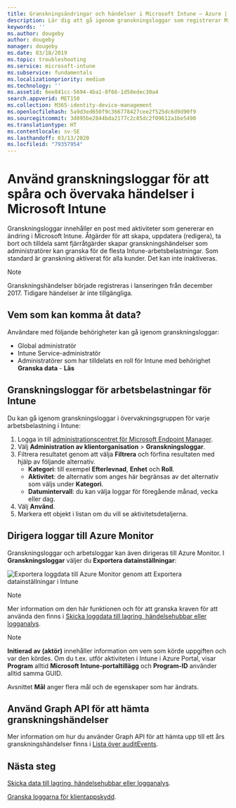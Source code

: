 ```yaml
---
title: Granskningsändringar och händelser i Microsoft Intune – Azure | Microsoft Docs
description: Lär dig att gå igenom granskningsloggar som registrerar Microsoft Intune-aktiviteter.
keywords: ''
ms.author: dougeby
author: dougeby
manager: dougeby
ms.date: 03/18/2019
ms.topic: troubleshooting
ms.service: microsoft-intune
ms.subservice: fundamentals
ms.localizationpriority: medium
ms.technology: ''
ms.assetid: 6ee841cc-5694-4ba1-8f66-1d58edec30a4
search.appverid: MET150
ms.collection: M365-identity-device-management
ms.openlocfilehash: 5a9d3ed650f9c366778427cee2f525dc6d9d90f9
ms.sourcegitcommit: 3d895be2844bda2177c2c85dc2f09612a1be5490
ms.translationtype: HT
ms.contentlocale: sv-SE
ms.lasthandoff: 03/13/2020
ms.locfileid: "79357954"
---
```

# <a name="use-audit-logs-to-track-and-monitor-events-in-microsoft-intune"></a>Använd granskningsloggar för att spåra och övervaka händelser i Microsoft Intune

Granskningsloggar innehåller en post med aktiviteter som genererar en ändring i Microsoft Intune. Åtgärder för att skapa, uppdatera (redigera), ta bort och tilldela samt fjärråtgärder skapar granskningshändelser som administratörer kan granska för de flesta Intune-arbetsbelastningar. Som standard är granskning aktiverat för alla kunder. Det kan inte inaktiveras.

> [!NOTE]
> Granskningshändelser började registreras i lanseringen från december 2017. Tidigare händelser är inte tillgängliga.

## <a name="who-can-access-the-data"></a>Vem som kan komma åt data?

Användare med följande behörigheter kan gå igenom granskningsloggar:

- Global administratör
- Intune Service-administratör
- Administratörer som har tilldelats en roll för Intune med behörighet **Granska data** - **Läs**

## <a name="audit-logs-for-intune-workloads"></a>Granskningsloggar för arbetsbelastningar för Intune

Du kan gå igenom granskningsloggar i övervakningsgruppen för varje arbetsbelastning i Intune:

1. Logga in till [administrationscentret för Microsoft Endpoint Manager](https://go.microsoft.com/fwlink/?linkid=2109431).
2. Välj **Administration av klientorganisation** > **Granskningsloggar**.
3. Filtrera resultatet genom att välja **Filtrera** och förfina resultaten med hjälp av följande alternativ.
    - **Kategori**: till exempel **Efterlevnad**, **Enhet** och **Roll**.
    - **Aktivitet**: de alternativ som anges här begränsas av det alternativ som väljs under **Kategori**.
    - **Datumintervall**: du kan välja loggar för föregående månad, vecka eller dag.
4. Välj **Använd**.
4. Markera ett objekt i listan om du vill se aktivitetsdetaljerna.

## <a name="route-logs-to-azure-monitor"></a>Dirigera loggar till Azure Monitor

Granskningsloggar och arbetsloggar kan även dirigeras till Azure Monitor. I **Granskningsloggar** väljer du **Exportera datainställningar**:

![Exportera loggdata till Azure Monitor genom att Exportera datainställningar i Intune](./media/monitor-audit-logs/audit-logs-export-data-settings.png)

> [!NOTE]
> Mer information om den här funktionen och för att granska kraven för att använda den finns i [Skicka loggdata till lagring, händelsehubbar eller logganalys](review-logs-using-azure-monitor.md).

> [!NOTE]
> **Initierad av (aktör)** innehåller information om vem som körde uppgiften och var den kördes. Om du t.ex. utför aktiviteten i Intune i Azure Portal, visar **Program** alltid **Microsoft Intune-portaltillägg** och **Program-ID** använder alltid samma GUID.
>
> Avsnittet **Mål** anger flera mål och de egenskaper som har ändrats.  

## <a name="use-graph-api-to-retrieve-audit-events"></a>Använd Graph API för att hämta granskningshändelser

Mer information om hur du använder Graph API för att hämta upp till ett års granskningshändelser finns i [Lista över auditEvents](https://docs.microsoft.com/graph/api/intune-auditing-auditevent-list?view=graph-rest-1.0).

## <a name="next-steps"></a>Nästa steg

[Skicka data till lagring, händelsehubbar eller logganalys](review-logs-using-azure-monitor.md).

[Granska loggarna för klientappskydd](../apps/app-protection-policy-settings-log.md).
